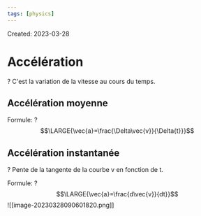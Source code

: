```yaml
---
tags: [physics] 
---
```

Created: 2023-03-28

# Accélération
?
C'est la variation de la vitesse au cours du temps.
<!--SR:!2023-04-16,11,228-->

## Accélération moyenne
Formule:
?
$$\LARGE{\vec{a}=\frac{\Delta\vec{v}}{\Delta{t}}}$$
<!--SR:!2023-04-17,12,248-->

## Accélération instantanée
?
Pente de la tangente de la courbe v en fonction de t.
<!--SR:!2023-04-20,14,230-->

Formule:
?
$$\LARGE{\vec{a}=\frac{d\vec{v}}{dt}}$$![[image-20230328090601820.png]]
<!--SR:!2023-04-17,11,228-->

